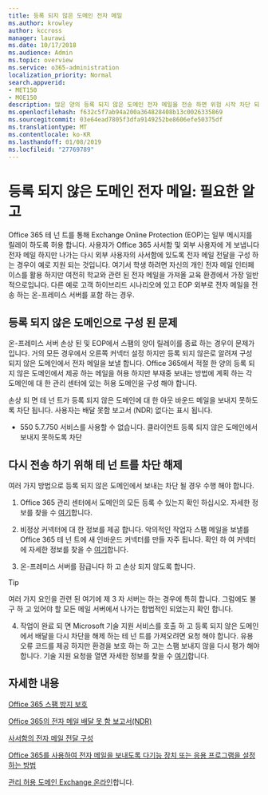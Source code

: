 ```yaml
---
title: 등록 되지 않은 도메인 전자 메일
ms.author: krowley
author: kccross
manager: laurawi
ms.date: 10/17/2018
ms.audience: Admin
ms.topic: overview
ms.service: o365-administration
localization_priority: Normal
search.appverid:
- MET150
- MOE150
description: 많은 양의 등록 되지 않은 도메인 전자 메일을 전송 하면 위험 시작 차단 되는 전자 메일을 실행 합니다. 자세한 내용은이 문서를 읽어보십시오.
ms.openlocfilehash: f632c5f7ab94a200a364828408b13c0026335869
ms.sourcegitcommit: 03e64ead7805f3dfa9149252be8606efe50375df
ms.translationtype: MT
ms.contentlocale: ko-KR
ms.lasthandoff: 01/08/2019
ms.locfileid: "27769789"
---
```

# <a name="unregistered-domain-email-what-you-need-to-know"></a>등록 되지 않은 도메인 전자 메일: 필요한 알고

Office 365 테 넌 트를 통해 Exchange Online Protection (EOP)는 일부 메시지를 릴레이 하도록 허용 합니다. 사용자가 Office 365 사서함 및 외부 사용자에 게 보냅니다 전자 메일 하지만 나가는 다시 외부 사용자의 사서함에 있도록 전자 메일 전달을 구성 하는 경우이 예로 지원 되는 것입니다. 여기서 학생 하려면 자신의 개인 전자 메일 인터페이스를 활용 하지만 여전히 학교와 관련 된 전자 메일을 가져올 교육 환경에서 가장 일반적으로입니다. 다른 예로 고객 하이브리드 시나리오에 있고 EOP 외부로 전자 메일을 전송 하는 온-프레미스 서버를 포함 하는 경우.

## <a name="problems-with-unregistered-domains"></a>등록 되지 않은 도메인으로 구성 된 문제

온-프레미스 서버 손상 된 및 EOP에서 스팸의 양이 릴레이를 종료 하는 경우이 문제가입니다. 거의 모든 경우에서 오른쪽 커넥터 설정 하지만 등록 되지 않은로 알려져 구성 되지 않은 도메인에서 전자 메일을 보낼 합니다. Office 365에서 적절 한 양의 등록 되지 않은 도메인에서 제공 하는 메일을 허용 하지만 부재중 보내는 방법에 계획 하는 각 도메인에 대 한 관리 센터에 있는 허용 도메인을 구성 해야 합니다.

손상 되 면 테 넌 트가 등록 되지 않은 도메인에 대 한 아웃 바운드 메일을 보내지 못하도록 차단 됩니다. 사용자는 배달 못함 보고서 (NDR) 없다는 표시 됩니다.

- 550 5.7.750 서비스를 사용할 수 없습니다. 클라이언트 등록 되지 않은 도메인에서 보내지 못하도록 차단

## <a name="unblocking-tenant-in-order-to-send-again"></a>다시 전송 하기 위해 테 넌 트를 차단 해제

여러 가지 방법으로 등록 되지 않은 도메인에서 보내는 차단 될 경우 수행 해야 합니다.

1. Office 365 관리 센터에서 도메인의 모든 등록 수 있는지 확인 하십시오. 자세한 정보를 찾을 수 [여기](https://docs.microsoft.com/en-us/exchange/mail-flow-best-practices/manage-accepted-domains/manage-accepted-domains)합니다.

2. 비정상 커넥터에 대 한 정보를 제공 합니다. 악의적인 작업자 스팸 메일을 보낼를 Office 365 테 넌 트에 새 인바운드 커넥터를 만들 자주 됩니다. 확인 하 여 커넥터에 자세한 정보를 찾을 수 [여기](https://docs.microsoft.com/en-us/powershell/module/exchange/mail-flow/get-inboundconnector?view=exchange-ps)합니다. 

3. 온-프레미스 서버를 잠급니다 하 고 손상 되지 않도록 합니다.

> [!TIP]
> 여러 가지 요인을 관련 된 여기에 제 3 자 서버는 하는 경우에 특히 합니다. 그럼에도 불구 하 고 있어야 할 모든 메일 서버에서 나가는 합법적인 되었는지 확인 합니다.

4. 작업이 완료 되 면 Microsoft 기술 지원 서비스를 호출 하 고 등록 되지 않은 도메인에서 배달을 다시 차단을 해제 하는 테 넌 트를 가져오려면 요청 해야 합니다.  유용 오류 코드를 제공 하지만 환경을 보호 하는 하 고는 스팸 보내지 않을 다시 평가 해야 합니다. 기술 지원 요청을 열면 자세한 정보를 찾을 수 [여기](https://support.office.com/en-us/article/Contact-support-for-business-products-Admin-Help-32a17ca7-6fa0-4870-8a8d-e25ba4ccfd4b#ID0EAADAAA=online)합니다.
  
## <a name="for-more-information"></a>자세한 내용

[Office 365 스팸 방지 보호](anti-spam-protection.md)

[Office 365의 전자 메일 배달 못 함 보고서(NDR)](https://support.office.com/article/email-non-delivery-reports-in-office-365-51daa6b9-2e35-49c4-a0c9-df85bf8533c3)

[사서함의 전자 메일 전달 구성](https://docs.microsoft.com/en-us/exchange/recipients-in-exchange-online/manage-user-mailboxes/configure-email-forwarding)

[Office 365를 사용하여 전자 메일을 보내도록 다기능 장치 또는 응용 프로그램을 설정하는 방법](https://support.office.com/en-us/article/How-to-set-up-a-multifunction-device-or-application-to-send-email-using-Office-365-69f58e99-c550-4274-ad18-c805d654b4c4)

[관리 허용 도메인 Exchange 온라인](https://docs.microsoft.com/en-us/exchange/mail-flow-best-practices/manage-accepted-domains/manage-accepted-domains)합니다.
